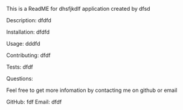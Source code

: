 This is a ReadME for dhsfjkdlf application created by dfsd

Description:
dfdfd

Installation:
dfdfd

Usage: 
dddfd

Contributing: 
dfdf

Tests:
dfdf

Questions:
 
Feel free to get more infomation by contacting me on github or email

GitHub: fdf    Email: dfdf






